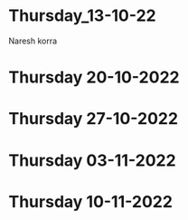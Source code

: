 # Thursday_13-10-22  
Naresh korra
# Thursday 20-10-2022
# Thursday 27-10-2022
# Thursday 03-11-2022
# Thursday  10-11-2022

